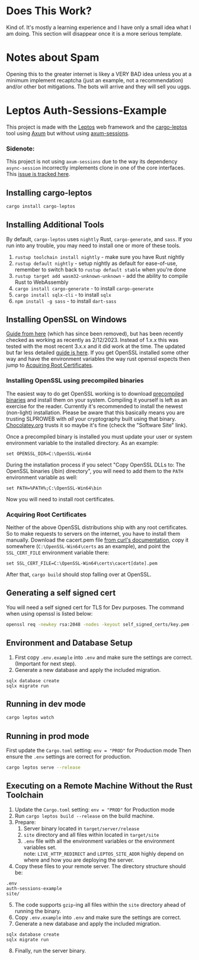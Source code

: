 # Does This Work?
Kind of. It's mostly a learning experience and I have only a small idea what I am doing. This section will disappear once it is a more serious template.

# Notes about Spam
Opening this to the greater internet is likey a VERY BAD idea unless you at a minimum implement recaptcha (just an example, not a recommendation) and/or other bot mitigations.
The bots will arrive and they will sell you uggs.

# Leptos Auth-Sessions-Example

This project is made with the [Leptos](https://github.com/leptos-rs/leptos) web framework and the [cargo-leptos](https://github.com/leptos-rs/cargo-leptos) tool using [Axum](https://github.com/tokio-rs/axum) but without using [axum-sessions](https://github.com/maxcountryman/axum-sessions).

### Sidenote:
This project is not using  `axum-sessions` due to the way its dependency `async-session` incorrectly implements clone in one of the core interfaces. This [issue is tracked here](https://github.com/http-rs/async-session/pull/57).

## Installing cargo-leptos

```bash
cargo install cargo-leptos
```

## Installing Additional Tools

By default, `cargo-leptos` uses `nightly` Rust, `cargo-generate`, and `sass`. If you run into any trouble, you may need to install one or more of these tools.

1. `rustup toolchain install nightly` - make sure you have Rust nightly
2. `rustup default nightly` - setup nightly as default for ease-of-use, remember to switch back to `rustup default stable` when you're done
3. `rustup target add wasm32-unknown-unknown` - add the ability to compile Rust to WebAssembly
4. `cargo install cargo-generate` - to install `cargo-generate`
5. `cargo install sqlx-cli` - to install `sqlx`
6. `npm install -g sass` - to install `dart-sass`

## Installing OpenSSL on Windows

[Guide from here](https://github.com/sfackler/rust-openssl/tree/5948898e54882c0bedd12d87569eb4dbee5bbca7#windows-msvc) (which has since been removed), but has been recently checked as working as recently as 2/12/2023. Instead of 1.x.x this was tested with the most recent 3.x.x and it did work at the time. The updated but far less detailed [guide is here](https://docs.rs/openssl/latest/openssl/#automatic). If you get OpenSSL installed some other way and have the environment variables the way rust openssl expects then jump to [Acquiring Root Certificates](#acquiring-root-certificates).

### Installing OpenSSL using precompiled binaries

The easiest way to do get OpenSSL working is to download [precompiled binaries](https://slproweb.com/products/Win32OpenSSL.html) and install them on your system. Compiling it yourself is left as an exercise for the reader. Currently it's recommended to install the newest (non-light) installation. Please be aware that this basically means you are trusting SLPROWEB with _all_ your cryptography built using that binary. [Chocolatey.org](https://community.chocolatey.org/packages/OpenSSL.Light) trusts it so maybe it's fine (check the "Software Site" link).

Once a precompiled binary is installed you must update your user or system environment variable to the installed directory. As an example:

```
set OPENSSL_DIR=C:\OpenSSL-Win64
```

During the installation process if you select "Copy OpenSSL DLLs to: The OpenSSL binaries (/bin) directory", you will need to add them to the `PATH` environment variable as well:

```
set PATH=%PATH%;C:\OpenSSL-Win64\bin
```

Now you will need to install root certificates.

### Acquiring Root Certificates

Neither of the above OpenSSL distributions ship with any root certificates. So to make requests to servers on the internet, you have to install them manually. Download the cacert.pem file [from curl's documentation](https://curl.se/docs/caextract.html), copy it somewhere (`C:\OpenSSL-Win64\certs` as an example), and point the `SSL_CERT_FILE` environment variable there:

```
set SSL_CERT_FILE=C:\OpenSSL-Win64\certs\cacert[date].pem
```

After that, `cargo build` should stop falling over at OpenSSL.

## Generating a self signed cert

You will need a self signed cert for TLS for Dev purposes. The command when using openssl is listed below:

```bash
openssl req -newkey rsa:2048 -nodes -keyout self_signed_certs/key.pem -x509 -days 365 -out self_signed_certs/certificate.pem
```

## Environment and Database Setup
1. First copy `.env.example` into `.env` and make sure the settings are correct. (Important for next step).
2. Generate a new database and apply the included migration.
```
sqlx database create
sqlx migrate run
```

## Running in dev mode

```bash
cargo leptos watch
```

## Running in prod mode

First update the `Cargo.toml` setting: `env = "PROD"` for Production mode
Then ensure the `.env` settings are correct for production.

```bash
cargo leptos serve --release
```

## Executing on a Remote Machine Without the Rust Toolchain
1. Update the `Cargo.toml` setting: `env = "PROD"` for Production mode  
2. Run `cargo leptos build --release` on the build machine.
3. Prepare:  
    1. Server binary located in `target/server/release`  
    2. `site` directory and all files within located in `target/site`  
    3. `.env` file with all the environment variables or the environment variables set.  
        note: `LIVE_HTTP_REDIRECT` and `LEPTOS_SITE_ADDR` highly depend on where and how you are deploying the server.
4. Copy these files to your remote server. The directory structure should be:
```text
.env
auth-sessions-example
site/
```
5. The code supports `gzip`-ing all files within the `site` directory ahead of running the binary.
6. Copy `.env.example` into `.env` and make sure the settings are correct.
7. Generate a new database and apply the included migration.
```
sqlx database create
sqlx migrate run
```
8. Finally, run the server binary.
